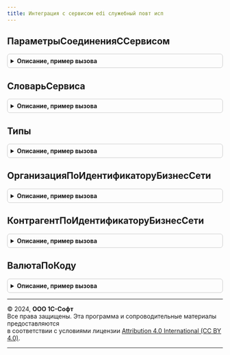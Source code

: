 ```yaml
---
title: Интеграция с сервисом edi служебный повт исп
---
```



## ПараметрыСоединенияССервисом
<details style="margin: 1em 0; padding: 0.5em; border: 1px solid #ccc; border-radius: 6px;">

<summary style="font-weight: bold; cursor: pointer;">Описание, пример вызова</summary>

```bsl

Функция ПараметрыСоединенияССервисом(ДанныеСервера) Экспорт
```

Пример вызова
```bsl
Результат = ИнтеграцияССервисомEDIСлужебныйПовтИсп.ПараметрыСоединенияССервисом(ДанныеСервера) 
```
</details>

## СловарьСервиса
<details style="margin: 1em 0; padding: 0.5em; border: 1px solid #ccc; border-radius: 6px;">

<summary style="font-weight: bold; cursor: pointer;">Описание, пример вызова</summary>

```bsl

Функция СловарьСервиса() Экспорт
```

Пример вызова
```bsl
Результат = ИнтеграцияССервисомEDIСлужебныйПовтИсп.СловарьСервиса() 
```
</details>

## Типы
<details style="margin: 1em 0; padding: 0.5em; border: 1px solid #ccc; border-radius: 6px;">

<summary style="font-weight: bold; cursor: pointer;">Описание, пример вызова</summary>

```bsl

Функция Типы() Экспорт
```

Пример вызова
```bsl
Результат = ИнтеграцияССервисомEDIСлужебныйПовтИсп.Типы() 
```
</details>

## ОрганизацияПоИдентификаторуБизнесСети
<details style="margin: 1em 0; padding: 0.5em; border: 1px solid #ccc; border-radius: 6px;">

<summary style="font-weight: bold; cursor: pointer;">Описание, пример вызова</summary>

```bsl

Функция ОрганизацияПоИдентификаторуБизнесСети(Знач Идентификатор) Экспорт
```

Пример вызова
```bsl
Результат = ИнтеграцияССервисомEDIСлужебныйПовтИсп.ОрганизацияПоИдентификаторуБизнесСети(Идентификатор) 
```
</details>

## КонтрагентПоИдентификаторуБизнесСети
<details style="margin: 1em 0; padding: 0.5em; border: 1px solid #ccc; border-radius: 6px;">

<summary style="font-weight: bold; cursor: pointer;">Описание, пример вызова</summary>

```bsl

Функция КонтрагентПоИдентификаторуБизнесСети(Знач Идентификатор) Экспорт
```

Пример вызова
```bsl
Результат = ИнтеграцияССервисомEDIСлужебныйПовтИсп.КонтрагентПоИдентификаторуБизнесСети(Идентификатор) 
```
</details>

## ВалютаПоКоду
<details style="margin: 1em 0; padding: 0.5em; border: 1px solid #ccc; border-radius: 6px;">

<summary style="font-weight: bold; cursor: pointer;">Описание, пример вызова</summary>

```bsl

Функция ВалютаПоКоду(Знач КодВалюты) Экспорт
```

Пример вызова
```bsl
Результат = ИнтеграцияССервисомEDIСлужебныйПовтИсп.ВалютаПоКоду(КодВалюты) 
```
</details>

---

© 2024, **ООО 1С-Софт**  
Все права защищены. Эта программа и сопроводительные материалы предоставляются  
в соответствии с условиями лицензии [Attribution 4.0 International (CC BY 4.0)](https://creativecommons.org/licenses/by/4.0/legalcode).

---
